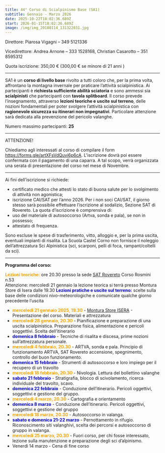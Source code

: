 ```yaml
---
title: 44° Corso di Scialpinismo Base (SA1)
subtitle: Gennaio - Marzo 2026
date: 2025-10-22T18:02:36.689Z
start: 2026-01-15T18:02:36.689Z
image: /img/img_20180114_131322031.jpg
---
```

Direttore: Piarosa Vigagni – 349 5121336

Vicedirettore: Andrea Arnone – 333 1528168,
Christian Casarotto – 351 8595312

Quota iscrizione: 350,00 € (300,00 € se minore di 21 anni )

- - -

SA1 è un **corso di livello base** rivolto a tutti coloro che, per la prima volta, affrontano la montagna invernale per praticare l’attività scialpinistica. Ai partecipanti è **richiesta sufficiente abilità sciatoria** e sono ammessi sia **scialpinisti** che partecipanti con **tavola splitboard**.
Il corso prevede l’insegnamento, attraverso **lezioni teoriche e uscite sul terreno**, delle nozioni fondamentali per poter svolgere l’attività scialpinistica con **ragionevole sicurezza su itinerari non impegnativi**.
Particolare attenzione sarà dedicata alla prevenzione del pericolo valanghe. 

Numero massimo partecipanti: **25**

- - -

ATTENZIONE!

Chiediamo agli interessati al corso di compilare il form <https://forms.gle/artXFsVdQuvi6p6cA>.
L'iscrizione dovrà poi essere confermata con il pagamento di una caparra.
A tal scopo, verrà organizzata una serata di presentazione del corso nel mese di Novembre.

- - -

Ai fini dell’iscrizione si richiede:

* certificato medico che attesti lo stato di buona salute per lo svolgimento di
  attività non agonistica;
* iscrizione CAI/SAT per l’anno 2026. Per i non soci CAI/SAT, il giorno stesso
  sarà possibile effettuare l’iscrizione al sodalizio, Sezione SAT di Rovereto. La
  quota d’iscrizione è comprensiva di:
* uso del materiale di autosoccorso (Artva, sonda e pala), se non in possesso;
* attestato di frequenza.

Sono escluse le spese di trasferimento, vitto, alloggio e, per la prima uscita, eventuali
impianti di risalita. La Scuola Castel Corno non fornisce il noleggio dell’attrezzatura
Sci Alpinistica (sci, scarponi, pelli di foca, rampant/coltelli da sci).

- - -

**Programma del corso:**

<font color="orange">**Lezioni teoriche:**</font> ore 20.30 presso la sede [SAT Rovereto](https://maps.app.goo.gl/Wi3UYzciUAhJFHAU7) Corso Rosmini n.53\
Attenzione: mercoledì 21 gennaio la lezione teorica si terrà presso Montura Store di Isera dalle 19.30
<font color="blue">**Lezioni pratiche e uscite sul terreno:** </font> scelte sulla base delle condizioni nivo-meteorologiche e comunicate qualche giorno precedente l’uscita

* <font color="orange">**mercoledì 21 gennaio 2025, 19.30** </font>- [Montura Store ISERA](https://maps.app.goo.gl/giW1ZCt2mnnsZFE36) - Presentazione del corso. Materiali e attrezzatura
* <font color="orange">**mercoledì 28 gennaio, 20.30**</font> - Pianificazione e preparazione di una uscita scialpinistica. Preparazione fisica, alimentazione e pericoli soggettivi. Scelta dell’itinerario
* <font color="blue">**domenica 8 febbraio**</font> - Tecniche di risalita e discesa, prime nozioni sull’attrezzatura personale.
* <font color="orange">**mercoledì 4 febbraio, 20.30** </font> - ARTVA, sonda e pala. Principio di funzionamento ARTVA, SAT Rovereto accensione, spegnimento, controllo del buon funzionamento.
* <font color="blue">**domenica 15 febbraio** </font> - Strumenti di autosoccorso e loro impiego per il recupero di un travolto
* <font color="orange">**mercoledì 18 febbraio, 20.30** </font> - Nivologia. Lettura del bollettino valanghe
* <font color="blue">**sabato 21 febbraio** </font> - Stratigrafia, blocco di scivolamento, ricerca individuale del travolto, scavo.
* <font color="blue">**domenica 22 febbraio** </font> - Conduzione dell’itinerario. Pericoli oggettivi, soggettivi e gestione del gruppo.
* <font color="orange">**mercoledì 4 marzo, 20.30** </font> - Cartografia e orientamento
* <font color="blue">**domenica 8 marzo** </font> - Conduzione dell’itinerario. Pericoli oggettivi, soggettivi e gestione del gruppo
* <font color="orange">**mercoledì 18 marzo, 20.30** </font> - Autosoccorso in valanga.
* <font color="blue">**sabato e domenica 21-22 marzo** </font> - Pernottamento in rifugio. Riconoscimento siti valanghivi, scelta dei percorsi e autosoccorso di gruppo in valanga.
* <font color="orange">**mercoledì 25 marzo, 20.30** </font> - Fuori corso, per chi fosse interessato, lezione sulla manutenzione e preparazione degli sci d’alpinismo.
* Venerdì 14 marzo - Cena di fine corso